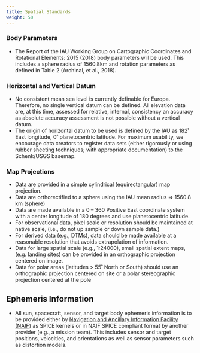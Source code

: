 ```yaml
---
title: Spatial Standards
weight: 50
---
```


### Body Parameters
- The Report of the IAU Working Group on Cartographic Coordinates and Rotational Elements: 2015 (2018) body parameters will be used. This includes a sphere radius of 1560.8km and rotation parameters as defined in Table 2 (Archinal, et al., 2018).

### Horizontal and Vertical Datum
- No consistent mean sea level is currently definable for Europa. Therefore, no single vertical datum can be defined. All elevation data are, at this time, assessed for relative, internal, consistency an accuracy as absolute accuracy assessment is not possible without a vertical datum.
- The origin of horizontal datum to be used is defined by the IAU as 182˚ East longitude, 0˚ planetocentric latitude. For maximum usability, we encourage data creators to register data sets (either rigorously or using rubber sheeting techniques; with appropriate documentation) to the Schenk/USGS basemap.

### Map Projections
- Data are provided in a simple cylindrical (equirectangular) map projection.
- Data are orthorectified to a sphere using the IAU mean radius => 1560.8 km (sphere)
- Data are made available in a 0 – 360 Positive East coordinate system with a center longitude of 180 degrees and use planetocentric latitude. 
- For observational data, pixel scale or resolution should be maintained at native scale, (i.e., do not up sample or down sample data.)
- For derived data (e.g., DTMs), data should be made available at a reasonable resolution that avoids extrapolation of information.
- Data for large spatial scale (e.g., 1:24000), small spatial extent maps, (e.g. landing sites) can be provided in an orthographic projection centered on image.
- Data for polar areas (latitudes > 55˚ North or South) should use an orthographic projection centered on site or a polar stereographic projection centered at the pole

## Ephemeris Information
- All sun, spacecraft, sensor, and target body ephemeris information is to be provided either by [Navigation and Ancillary Information Facility (NAIF)](https://naif.jpl.nasa.gov/naif/) as SPICE kernels or in NAIF SPICE compliant format by another provider (e.g., a mission team). This includes sensor and target positions, velocities, and orientations as well as sensor parameters such as distortion models.